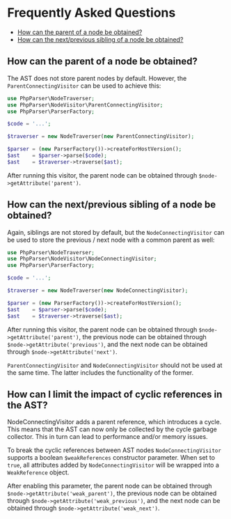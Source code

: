 Frequently Asked Questions
==========================

 * [How can the parent of a node be obtained?](#how-can-the-parent-of-a-node-be-obtained)
 * [How can the next/previous sibling of a node be obtained?](#how-can-the-nextprevious-sibling-of-a-node-be-obtained)

How can the parent of a node be obtained?
-----

The AST does not store parent nodes by default. However, the `ParentConnectingVisitor` can be used to achieve this:

```php
use PhpParser\NodeTraverser;
use PhpParser\NodeVisitor\ParentConnectingVisitor;
use PhpParser\ParserFactory;

$code = '...';

$traverser = new NodeTraverser(new ParentConnectingVisitor);

$parser = (new ParserFactory())->createForHostVersion();
$ast    = $parser->parse($code);
$ast    = $traverser->traverse($ast);
```

After running this visitor, the parent node can be obtained through `$node->getAttribute('parent')`.

How can the next/previous sibling of a node be obtained?
-----

Again, siblings are not stored by default, but the `NodeConnectingVisitor` can be used to store
the previous / next node with a common parent as well:

```php
use PhpParser\NodeTraverser;
use PhpParser\NodeVisitor\NodeConnectingVisitor;
use PhpParser\ParserFactory;

$code = '...';

$traverser = new NodeTraverser(new NodeConnectingVisitor);

$parser = (new ParserFactory())->createForHostVersion();
$ast    = $parser->parse($code);
$ast    = $traverser->traverse($ast);
```

After running this visitor, the parent node can be obtained through `$node->getAttribute('parent')`,
the previous node can be obtained through `$node->getAttribute('previous')`, and the next node can be
obtained through `$node->getAttribute('next')`.

`ParentConnectingVisitor` and `NodeConnectingVisitor` should not be used at the same time. The latter
includes the functionality of the former.


How can I limit the impact of cyclic references in the AST?
-----

NodeConnectingVisitor adds a parent reference, which introduces a cycle. This means that the AST can now only be collected by the cycle garbage collector.
This in turn can lead to performance and/or memory issues. 

To break the cyclic references between AST nodes `NodeConnectingVisitor` supports a boolean `$weakReferences` constructor parameter.
When set to `true`, all attributes added by `NodeConnectingVisitor` will be wrapped into a `WeakReference` object.

After enabling this parameter, the parent node can be obtained through `$node->getAttribute('weak_parent')`,
the previous node can be obtained through `$node->getAttribute('weak_previous')`, and the next node can be
obtained through `$node->getAttribute('weak_next')`.
